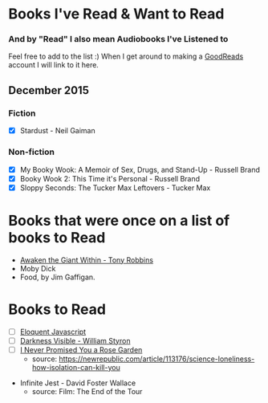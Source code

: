 # Books I've Read & Want to Read
### And by "Read" I also mean Audiobooks I've Listened to

Feel free to add to the list :) When I get around to making a [GoodReads](https://www.goodreads.com/) account I will link to it here.

## December 2015
### Fiction
- [x] Stardust - Neil Gaiman

### Non-fiction
- [x] My Booky Wook: A Memoir of Sex, Drugs, and Stand-Up - Russell Brand
- [x] Booky Wook 2: This Time it's Personal - Russell Brand
- [x] Sloppy Seconds: The Tucker Max Leftovers - Tucker Max

# Books that were once on a list of books to Read
- [Awaken the Giant Within - Tony Robbins](https://archive.org/details/AwakenTheGiantWithin)
- Moby Dick
- Food, by Jim Gaffigan.

# Books to Read

- [ ] [Eloquent Javascript](http://eloquentjavascript.net/)
- [ ] [Darkness Visible - William Styron](https://en.wikipedia.org/wiki/Darkness_Visible_(memoir))
- [ ] [I Never Promised You a Rose Garden](https://en.wikipedia.org/wiki/I_Never_Promised_You_a_Rose_Garden_(novel))
  - source: https://newrepublic.com/article/113176/science-loneliness-how-isolation-can-kill-you
- Infinite Jest - David Foster Wallace
  - source: Film: The End of the Tour
